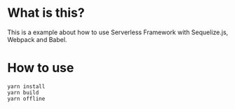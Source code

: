# What is this?

This is a example about how to use Serverless Framework with Sequelize.js, Webpack and Babel.

# How to use

```shell
yarn install
yarn build
yarn offline
```